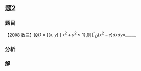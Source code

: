 ## 题2
### 题目
【2008 数三】设$D = \{  {( {x, y})  \mid  {x}^{2} + {y}^{2} \leq  1}\}$,则${\iint }_{D}( {{x}^{2} - y}) {dxdy} =$_____.
### 分析

### 解